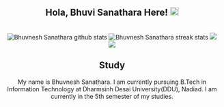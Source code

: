 <h2 align="center">Hola, Bhuvi Sanathara Here! <img src="https://raw.githubusercontent.com/MartinHeinz/MartinHeinz/master/wave.gif" width="20px"></h2>
<p align="center">
  <br>
  <!-- Add your stats and streaks here -->
  
  <img alt="Bhuvnesh Sanathara github stats" src="https://github-readme-stats.vercel.app/api?username=bhuvisanathra&show_icons=true&count_private=true&theme=dark" />
  <img alt="Bhuvnesh Sanathara streak stats" src="https://github-readme-streak-stats.herokuapp.com/?user=bhuvisanathra&theme=dark" />
  <img src="https://github-readme-stats.vercel.app/api/top-langs/?username=bhuvisanathra&layout=compact&theme=dark" />
  <img src="https://github-profile-trophy.vercel.app/?username=bhuvisanathra&theme=dark" />
  
</p>

<h2 align="center">Study</h2>

<p align="center">
  My name is Bhuvnesh Sanathara. I am currently pursuing B.Tech in Information Technology at Dharmsinh Desai University(DDU), Nadiad. I am currently in the 5th semester of my studies.
</p>
